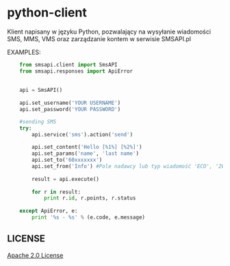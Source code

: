 python-client
=============

Klient napisany w języku Python, pozwalający na wysyłanie wiadomości SMS, MMS, VMS oraz zarządzanie kontem w serwisie SMSAPI.pl

EXAMPLES:
```python
    from smsapi.client import SmsAPI
    from smsapi.responses import ApiError
    
    
    api = SmsAPI()
    
    api.set_username('YOUR USERNAME')
    api.set_password('YOUR PASSWORD')

    #sending SMS
    try:
        api.service('sms').action('send')
    
        api.set_content('Hello [%1%] [%2%]')
        api.set_params('name', 'last name')
        api.set_to('60xxxxxxx')
		api.set_from('Info') #Pole nadawcy lub typ wiadomość 'ECO', '2Way'
    
        result = api.execute()
    
        for r in result:
            print r.id, r.points, r.status
    
    except ApiError, e:
        print '%s - %s' % (e.code, e.message)
```

## LICENSE
[Apache 2.0 License](https://github.com/smsapi/smsapi-python-client/blob/master/LICENSE)